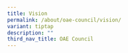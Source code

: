 ```yaml
---
title: Vision
permalink: /about/oae-council/vision/
variant: tiptap
description: ""
third_nav_title: OAE Council
---
```

<p></p>